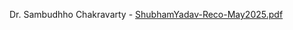 Dr. Sambudhho Chakravarty - [ShubhamYadav-Reco-May2025.pdf](https://github.com/user-attachments/files/20152356/ShubhamYadav-Reco-May2025.pdf)
